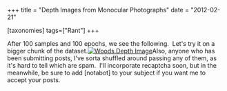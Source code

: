 +++
title = "Depth Images from Monocular Photographs"
date = "2012-02-21"

[taxonomies]
tags=["Rant"]
+++

After 100 samples and 100 epochs, we see the following.  Let's try it on a bigger chunk of the dataset.[![](./img/wp-content-uploads-2012-02-deep_woods-300x201.png "Woods Depth Image")](http://www.josephcatrambone.com/wp-content/uploads/2012/02/deep_woods.png)Also, anyone who has been submitting posts, I've sorta shuffled around passing any of them, as it's hard to tell which are spam.  I'll incorporate recaptcha soon, but in the meanwhile, be sure to add \[notabot] to your subject if you want me to accept your posts.
